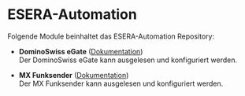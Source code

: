 # ESERA-Automation

Folgende Module beinhaltet das ESERA-Automation Repository:

- __DominoSwiss eGate__ ([Dokumentation](DominoSwissEGate))  
	Der DominoSwiss eGate kann ausgelesen und konfiguriert werden.

- __MX Funksender__ ([Dokumentation](MXFS))  
	Der MX Funksender kann ausgelesen und konfiguriert werden.